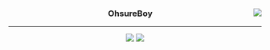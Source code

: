 
<div align="center">
  
  <a href="https://ohsure.notion.site/OhsureBoy-1993252798294b6b8cf22bf5b0ac6db0"><img align="right" src="https://github-readme-stats.vercel.app/api/top-langs/?username=OhsureBoy&theme=dracula&exclude_repo=Computer-Science-Engineering&layout=compact&langs_count=10"/></a>
  
  
  ### OhsureBoy

  
---
<a href="https://ohsure.notion.site/OhsureBoy-1993252798294b6b8cf22bf5b0ac6db0"><img src="https://img.shields.io/badge/Notion-ffffff?style=flat-square&logo=notion&logoColor=black"/></a>
<a href="https://gwansimm.tistory.com/"><img src="https://img.shields.io/badge/Tistory-E5511E?style=flat-square&logo=Blogger&logoColor=white"/></a> 


 <br>
 
</div>
